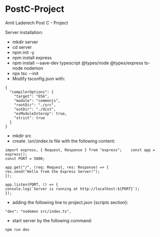 # PostC-Project

Amit Laderech Post C - Project

Server installation:

* mkdir server
* cd server
* npm init -y
* npm install express
* npm install --save-dev typescript @types/node @types/express ts-node nodemon
* npx tsc --init
* Modify tsconfig.json with:

```
{
  "compilerOptions": {
    "target": "ES6",
    "module": "commonjs",
    "rootDir": "./src",
    "outDir": "./dist",
    "esModuleInterop": true,
    "strict": true
  }
}
```

* mkdir src
* create .\src\index.ts file with the following content:

```
import express, { Request, Response } from "express";    const app = express();
const PORT = 5000;

app.get("/", (req: Request, res: Response) => {
res.send("Hello from the Express Server!");
});

app.listen(PORT, () => {
console.log(`Server is running at http://localhost:${PORT}`);
});
```

* adding the following line to project.json {scripts section}:

```
"dev": "nodemon src/index.ts",
```

* start server by the following command:

```
npm run dev
```
